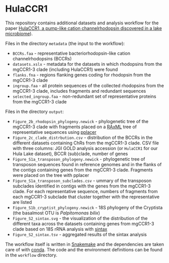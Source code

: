 HulaCCR1
========

This repository contains additional datasets and analysis workflow for the paper [HulaCCR1, a pump-like cation channelrhodopsin discovered in a lake microbiome](https://doi.org/10.1016/j.jmb.2024.168844)).

Files in the directory `metadata` (the input to the workflow):

* `BCCRs.faa` - representative bacteriorhodopsin-like cation channelrhodopsins (BCCRs)
* `datasets.xslx` - metadata for the datasets in which rhodopsins from the mgCCR1-3 clade (including HulaCCR1) were found
* `flanks.fna` - regions flanking genes coding for rhodopsin from the mgCCR1-3 clade
* `ingroup.faa` - all protein sequences of the collected rhodopsins from the mgCCR1-3 clade, includes fragments and redundant sequences
* `selected_ingroup.faa` - non-redundant set of representative proteins from the mgCCR1-3 clade

Files in the directory `output`:

* `Figure_2b_rhodopsin_phylogeny.newick` - phylogenetic tree of the mgCCR1-3 clade with fragments placed on a [RAxML](https://cme.h-its.org/exelixis/web/software/raxml/) tree of representative sequences using [pplacer](https://matsen.fhcrc.org/pplacer/)
* `Figure_2c_clade_distrbution.csv` - distribution of the BCCRs in the different datasets containing ChRs from the mgCCR1-3 clade. CSV file with three columns: JGI GOLD analysis accession (or `HulaCCR1` for our Hula Lake dataset), BCCR (sub)clade, number of genes
* `Figure_S1a_transposon_phylogeny.newick` - phylogenetic tree of transposon sequences found in reference genomes and in the flanks of the contigs containing genes from the mgCCR1-3 clade. Fragments were placed on the tree with pplacer
* `Figure_S1a_transposon_subclades.csv` - ummary of the transposon subclades identified in contigs with the genes from the mgCCR1-3 clade. For each representative sequence, numbers of fragments from each mgCCR1-3 subclade that cluster together with the representative are listed
* `Figure_S1b_cryptist_phylogeny.newick` - 18S phylogeny of the Cryptista (the basalmost OTU is _Palpitomonas bilix_)
* `Figure_S2_sintax.svg` - the visualization of the distribution of the different taxa across the datasets containing genes from mgCCR1-3 clade based on 18S rRNA analysis with [sintax](https://www.drive5.com/usearch/manual/cmd_sintax.html)
* `Figure_S2_sintax.tsv` - aggregated results of the sintax analysis

The workflow itself is written in [Snakemake](https://snakemake.readthedocs.io/) and the dependencies are taken care of with [conda](https://anaconda.org/anaconda/conda). The code and the environment definitions can be found in the `workflow` directory.
